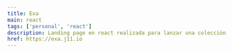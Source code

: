 ```yaml
---
title: Exa
main: react
tags: ['personal', 'react']
description: Landing page en react realizada para lanzar una colección totalmente gratis en la red de solana y ethereum, con esta landing pretendo seguir aprendiendo más sobre web3.
href: https://exa.j11.io
---
```

